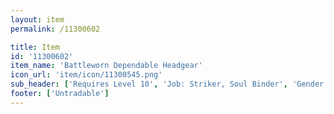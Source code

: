```yaml
---
layout: item
permalink: /11300602

title: Item
id: '11300602'
item_name: 'Battleworn Dependable Headgear'
icon_url: 'item/icon/11300545.png'
sub_header: ['Requires Level 10', 'Job: Striker, Soul Binder', 'Gender: All']
footer: ['Untradable']
---
```

